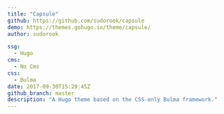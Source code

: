 ```yaml
---
title: "Capsule"
github: https://github.com/sudorook/capsule
demo: https://themes.gohugo.io/theme/capsule/
author: sudorook

ssg:
  - Hugo
cms:
  - No Cms
css:
  - Bulma
date: 2017-09-30T15:29:45Z
github_branch: master
description: "A Hugo theme based on the CSS-only Bulma framework."
---
```

